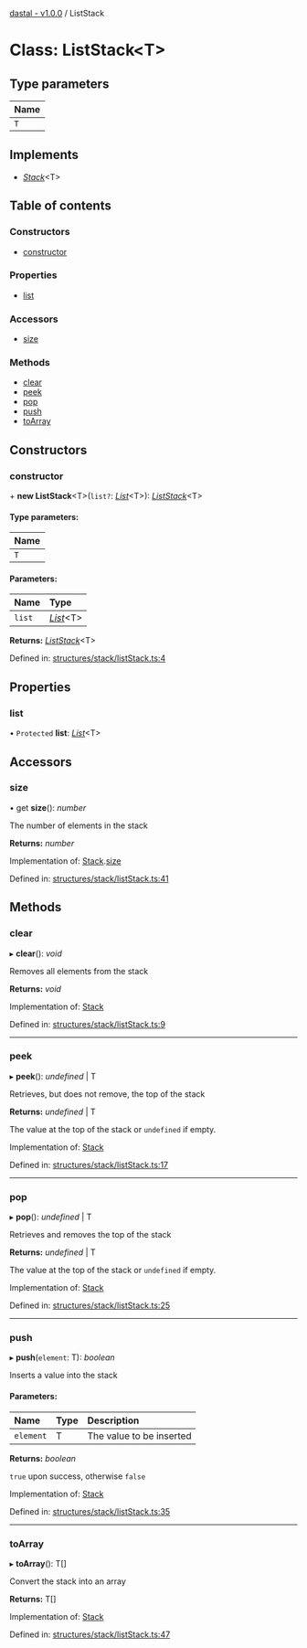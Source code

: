 [dastal - v1.0.0](../README.md) / ListStack

# Class: ListStack<T\>

## Type parameters

| Name |
| :------ |
| `T` |

## Implements

* [*Stack*](../interfaces/stack.md)<T\>

## Table of contents

### Constructors

- [constructor](liststack.md#constructor)

### Properties

- [list](liststack.md#list)

### Accessors

- [size](liststack.md#size)

### Methods

- [clear](liststack.md#clear)
- [peek](liststack.md#peek)
- [pop](liststack.md#pop)
- [push](liststack.md#push)
- [toArray](liststack.md#toarray)

## Constructors

### constructor

\+ **new ListStack**<T\>(`list?`: [*List*](../interfaces/list.md)<T\>): [*ListStack*](liststack.md)<T\>

#### Type parameters:

| Name |
| :------ |
| `T` |

#### Parameters:

| Name | Type |
| :------ | :------ |
| `list` | [*List*](../interfaces/list.md)<T\> |

**Returns:** [*ListStack*](liststack.md)<T\>

Defined in: [structures/stack/listStack.ts:4](https://github.com/havelessbemore/dastal/blob/5fab342/src/structures/stack/listStack.ts#L4)

## Properties

### list

• `Protected` **list**: [*List*](../interfaces/list.md)<T\>

## Accessors

### size

• get **size**(): *number*

The number of elements in the stack

**Returns:** *number*

Implementation of: [Stack](../interfaces/stack.md).[size](../interfaces/stack.md#size)

Defined in: [structures/stack/listStack.ts:41](https://github.com/havelessbemore/dastal/blob/5fab342/src/structures/stack/listStack.ts#L41)

## Methods

### clear

▸ **clear**(): *void*

Removes all elements from the stack

**Returns:** *void*

Implementation of: [Stack](../interfaces/stack.md)

Defined in: [structures/stack/listStack.ts:9](https://github.com/havelessbemore/dastal/blob/5fab342/src/structures/stack/listStack.ts#L9)

___

### peek

▸ **peek**(): *undefined* \| T

Retrieves, but does not remove, the top of the stack

**Returns:** *undefined* \| T

The value at the top of the stack or `undefined` if empty.

Implementation of: [Stack](../interfaces/stack.md)

Defined in: [structures/stack/listStack.ts:17](https://github.com/havelessbemore/dastal/blob/5fab342/src/structures/stack/listStack.ts#L17)

___

### pop

▸ **pop**(): *undefined* \| T

Retrieves and removes the top of the stack

**Returns:** *undefined* \| T

The value at the top of the stack or `undefined` if empty.

Implementation of: [Stack](../interfaces/stack.md)

Defined in: [structures/stack/listStack.ts:25](https://github.com/havelessbemore/dastal/blob/5fab342/src/structures/stack/listStack.ts#L25)

___

### push

▸ **push**(`element`: T): *boolean*

Inserts a value into the stack

#### Parameters:

| Name | Type | Description |
| :------ | :------ | :------ |
| `element` | T | The value to be inserted |

**Returns:** *boolean*

`true` upon success, otherwise `false`

Implementation of: [Stack](../interfaces/stack.md)

Defined in: [structures/stack/listStack.ts:35](https://github.com/havelessbemore/dastal/blob/5fab342/src/structures/stack/listStack.ts#L35)

___

### toArray

▸ **toArray**(): T[]

Convert the stack into an array

**Returns:** T[]

Implementation of: [Stack](../interfaces/stack.md)

Defined in: [structures/stack/listStack.ts:47](https://github.com/havelessbemore/dastal/blob/5fab342/src/structures/stack/listStack.ts#L47)
